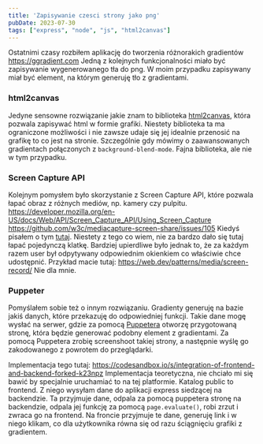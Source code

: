 ```yaml
---
title: 'Zapisywanie czesci strony jako png'
pubDate: 2023-07-30
tags: ["express", "node", "js", "html2canvas"]
---
```


Ostatnimi czasy rozbiłem aplikację do tworzenia różnorakich gradientów https://ggradient.com
Jedną z kolejnych funkcjonalności miało być zapisywanie wygenerowanego tła do png.
W moim przypadku zapisywany miał być element, na którym generuję tło z gradientami.

### html2canvas
Jedyne sensowne rozwiązanie jakie znam to biblioteka <a href="https://html2canvas.hertzen.com/">html2canvas</a>, która pozwala
zapisywać html w formie grafiki.
Niestety biblioteka ta ma ograniczone możliwości i nie zawsze udaje się jej idealnie przenosić na grafikę to co jest na stronie. Szczególnie gdy mówimy o zaawansowanych gradientach połączonych z `background-blend-mode`.
Fajna biblioteka, ale nie w tym przypadku.

### Screen Capture API
Kolejnym pomysłem było skorzystanie z Screen Capture API, które pozwala łapać obraz z różnych mediów, np. kamery czy pulpitu.
https://developer.mozilla.org/en-US/docs/Web/API/Screen_Capture_API/Using_Screen_Capture
https://github.com/w3c/mediacapture-screen-share/issues/105
Kiedyś pisałem o tym <a href="https://kursjs.pl/kurs/canvas/canvas-images#generowanie-na-bazie-plotna">tutaj</a>.
Niestety z tego co wiem, nie za bardzo dało się tutaj łapać pojedynczą klatkę. Bardziej upierdliwe było jednak to, że za każdym razem user był odpytywany odpowiednim okienkiem co właściwie chce udostępnić. Przykład macie tutaj: https://web.dev/patterns/media/screen-record/
Nie dla mnie.

### Puppeter
Pomyślałem sobie też o innym rozwiązaniu. Gradienty generuję na bazie jakiś danych, które przekazuję do odpowiedniej funkcji. Takie dane mogę wysłać na serwer, gdzie za pomocą <a href="https://pptr.dev/">Puppetera</a> otworzę przygotowaną stronę, która będzie generować podobny element z gradientami. Za pomocą Puppetera zrobię screenshoot takiej strony, a następnie wyślę go zakodowanego z powrotem do przeglądarki.

Implementacja tego tutaj: https://codesandbox.io/s/integration-of-frontend-and-backend-forked-k23npz
Implementacja teoretyczna, nie chciało mi się bawić by specjalnie uruchamiać to na tej platformie.
Katalog public to frontend. Z niego wysyłam dane do aplikacji express siedzącej na backendzie. Ta przyjmuje dane, odpala za pomocą puppetera stronę na backendzie, odpala jej funkcję za pomocą `page.evaluate()`, robi zrzut i zwraca go na frontend. Na froncie przyjmuje te dane, generuję link i w niego klikam, co dla użytkownika równa się od razu ściągnięciu grafiki z gradientem.


